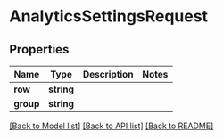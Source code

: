 # AnalyticsSettingsRequest

## Properties
Name | Type | Description | Notes
------------ | ------------- | ------------- | -------------
**row** | **string** |  | 
**group** | **string** |  | 

[[Back to Model list]](../README.md#documentation-for-models) [[Back to API list]](../README.md#documentation-for-api-endpoints) [[Back to README]](../README.md)


